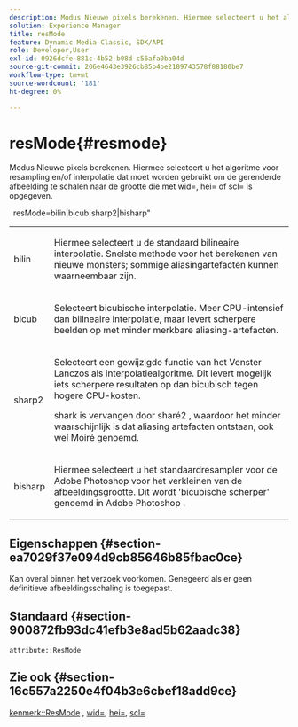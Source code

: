 ```yaml
---
description: Modus Nieuwe pixels berekenen. Hiermee selecteert u het algoritme voor resampling en/of interpolatie dat moet worden gebruikt om de gerenderde afbeelding te schalen naar de grootte die met wid=, hei= of scl= is opgegeven.
solution: Experience Manager
title: resMode
feature: Dynamic Media Classic, SDK/API
role: Developer,User
exl-id: 0926dcfe-881c-4b52-b08d-c56afa0ba04d
source-git-commit: 206e4643e3926cb85b4be2189743578f88180be7
workflow-type: tm+mt
source-wordcount: '181'
ht-degree: 0%

---
```


# resMode{#resmode}

Modus Nieuwe pixels berekenen. Hiermee selecteert u het algoritme voor resampling en/of interpolatie dat moet worden gebruikt om de gerenderde afbeelding te schalen naar de grootte die met wid=, hei= of scl= is opgegeven.

` `resMode=bilin|bicub|sharp2|bisharp&quot;

<table id="table_AF954C101B30473FAFE9930C7B694305"> 
 <tbody> 
  <tr> 
   <td colname="col1"> <p> <span class="+ topic/ph pr-d/codeph codeph"> bilin  </span> </p> </td> 
   <td colname="col2"> <p>Hiermee selecteert u de standaard bilineaire interpolatie. Snelste methode voor het berekenen van nieuwe monsters; sommige aliasingartefacten kunnen waarneembaar zijn. </p> </td> 
  </tr> 
  <tr> 
   <td colname="col1"> <p> <span class="+ topic/ph pr-d/codeph codeph"> bicub  </span> </p> </td> 
   <td colname="col2"> <p>Selecteert bicubische interpolatie. Meer CPU-intensief dan bilineaire interpolatie, maar levert scherpere beelden op met minder merkbare aliasing-artefacten. </p> </td> 
  </tr> 
  <tr> 
   <td colname="col1"> <p> <span class="+ topic/ph pr-d/codeph codeph"> sharp2  </span> </p> </td> 
   <td colname="col2"> <p>Selecteert een gewijzigde functie van het Venster Lanczos als interpolatiealgoritme. Dit levert mogelijk iets scherpere resultaten op dan bicubisch tegen hogere CPU-kosten. </p> <p> <span class="codeph"> shark  </span> is vervangen door  <span class="codeph"> sharé2  </span>, waardoor het minder waarschijnlijk is dat aliasing artefacten ontstaan, ook wel Moiré genoemd. </p> </td> 
  </tr> 
  <tr> 
   <td colname="col1"> <p> <span class="codeph"> bisharp  </span> </p> </td> 
   <td colname="col2"> <p>Hiermee selecteert u het standaardresampler <span class="keyword"> voor de Adobe Photoshop </span> voor het verkleinen van de afbeeldingsgrootte. Dit wordt 'bicubische scherper' genoemd in <span class="keyword"> Adobe Photoshop </span>. </p> </td> 
  </tr> 
 </tbody> 
</table>

## Eigenschappen {#section-ea7029f37e094d9cb85646b85fbac0ce}

Kan overal binnen het verzoek voorkomen. Genegeerd als er geen definitieve afbeeldingsschaling is toegepast.

## Standaard {#section-900872fb93dc41efb3e8ad5b62aadc38}

`attribute::ResMode`

## Zie ook {#section-16c557a2250e4f04b3e6cbef18add9ce}

[kenmerk::ResMode](../../../../../ir-api/material-cat/image-rendering-api-ref/c-ir-material-catalog/c-ir-attributes-reference/r-ir-cat-resmode.md#reference-fdca7eb6d5104fdeae9d6ac42251db82) ,  [wid=](../../../../../ir-api/http-protocol/image-rendering-api-ref/c-ir-http-protocol-ref/c-ir-http-protocol-command-reference/r-ir-wid.md#reference-b7e691b0624941168c94b2749ae233ec),  [hei=](../../../../../ir-api/http-protocol/image-rendering-api-ref/c-ir-http-protocol-ref/c-ir-http-protocol-command-reference/r-ir-hei.md#reference-1c08f60365a94417a39867c09cac5478),  [scl=](../../../../../ir-api/http-protocol/image-rendering-api-ref/c-ir-http-protocol-ref/c-ir-http-protocol-command-reference/r-ir-scl.md#reference-b14b51a6cbe34f0bba42880540592f29)
